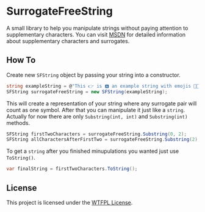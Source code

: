 # SurrogateFreeString

A small library to help you manipulate strings without paying attention to supplementary characters.
You can visit [MSDN](https://msdn.microsoft.com/ru-ru/library/windows/desktop/dd374069(v=vs.85).aspx) for detailed information about supplementary characters and surrogates.

## How To

Create new `SFString` object by passing your string into a constructor.

```c#
string exampleString = @"This 👉 is 🅰 an example string with emojis 👨‍👩‍👧‍👧.";
SFString surrogateFreeString = new SFString(exampleString);
```
This will create a representation of your string where any surrogate pair will count as one symbol.
After that you can manipulate it just like a `string`. Actually for now there are only `Substring(int, int)` and `Substring(int)` methods.

```c#
SFString firstTwoCharacters = surrogateFreeString.Substring(0, 2);
SFString allCharactersAfterFirstTwo = surrogateFreeString.Substring(2);
```

To get a `string` after you finished minupulations you wanted just use `ToString()`.

```c#
var finalString = firstTwoCharacters.ToString();
```

## License

This project is licensed under the [WTFPL License](LICENSE).
